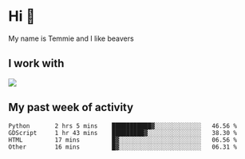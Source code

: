 <h1 align="left">Hi 👋</h1>

<p>My name is Temmie and I like beavers</p>

<h2 align="left">I work with</h2>

<div align=left>
  <img src="https://skillicons.dev/icons?i=py,godot,javascript,css,html,linux,git,blender,bash,vscode,&theme=dark">
</div>


<h2 align="left">My past week of activity</h2>

<!--START_SECTION:waka-->

```text
Python       2 hrs 5 mins    ███████████▓░░░░░░░░░░░░░   46.56 %
GDScript     1 hr 43 mins    █████████▓░░░░░░░░░░░░░░░   38.30 %
HTML         17 mins         █▓░░░░░░░░░░░░░░░░░░░░░░░   06.56 %
Other        16 mins         █▓░░░░░░░░░░░░░░░░░░░░░░░   06.31 %
```

<!--END_SECTION:waka-->
